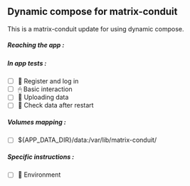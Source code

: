 ## Dynamic compose for matrix-conduit
This is a matrix-conduit update for using dynamic compose.
##### Reaching the app :
##### In app tests :
- [ ] 📝 Register and log in
- [ ] 🖱 Basic interaction
- [ ] 🌆 Uploading data
- [ ] 🔄 Check data after restart
##### Volumes mapping :
- [ ] ${APP_DATA_DIR}/data:/var/lib/matrix-conduit/
##### Specific instructions :
- [ ] 🌳 Environment
